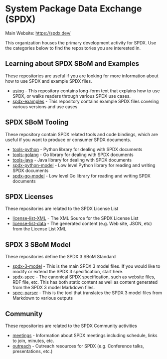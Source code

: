 # System Package Data Exchange (SPDX)

Main Website: https://spdx.dev/

This organization houses the primary development activity for SPDX. Use the
categories below to find the repositories you are interested in.

## Learning about SPDX SBoM and Examples

These repositories are useful if you are looking for more information about how
to use SPDX and example SPDX files.

 * [using](./using) - This repository contains long-form text that explains how
   to use SPDX, or walks readers through various SPDX use cases.
 * [spdx-examples](./spdx-examples) - This repository contains example SPDX
   files covering various versions and use cases


## SPDX SBoM Tooling

These repository contain SPDX related tools and code bindings, which are useful
if you want to produce or consumer SPDX documents.

 * [tools-python](./tools-python) - Python library for dealing with SPDX
   documents
 * [tools-golang](./tools-golang) - Go library for dealing with SPDX documents
 * [tools-java](./tools-java) - Java library for dealing with SPDX documents
 * [spdx-python-model](./spdx-python-model) - Low level Python library for
   reading and writing SPDX documents
 * [spdx-go-model](./spdx-go-model) - Low level Go library for reading and
   writing SPDX documents

## SPDX Licenses

These repositories are related to the SPDX License List

 * [license-list-XML](./license-list-XML) - The XML Source for the SPDX License List
 * [license-list-data](./license-list-data) - The generated content (e.g. Web
   site, JSON, etc) from the License List XML

## SPDX 3 SBoM Model

These repositories define the SPDX 3 SBoM Standard

 * [spdx-3-model](./spdx-3-model) - This is the main SPDX 3 model files. If you
   would like to modify or extend the SPDX 3 specification, start here.
 * [spdx-spec](./spdx-spec) - The canonical SPDX specification, such as website
   files, RDF file, etc. This has both static content as well as content
   generated from the SPDX 3 model Markdown files.
 * [spec-parser](./spec-parser) - This is the tool that translates the SPDX 3
   model files from Markdown to various outputs

## Community

These repositories are related to the SPDX Community activities

 * [meetings](./meetings) - Information about SPDX meetings including schedule,
   links to join, minutes, etc.
 * [outreach](./outreach) - Outreach resources for SPDX (e.g. Conference talks,
   presentations, etc.)
